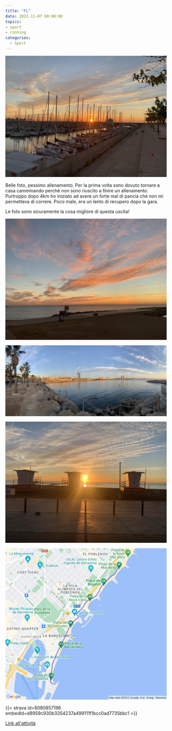 ```yaml
---
title: "FL"
date: 2022-11-07 00:00:00
topics:
- sport
- running
categories:
  - Sport
---
```


![](images/IMG_0613-1024x768.jpg)

Belle foto, pessimo allenamento. Per la prima volta sono dovuto tornare a casa camminando perchè non sono riuscito a finire un allenamento. Purtroppo dopo 4km ho iniziato ad avere un forte mal di pancia che non mi permetteva di correre. Poco male, era un lento di recupero dopo la gara.

Le foto sono sicuramente la cosa migliore di questa uscita!

![](images/IMG_0612-1024x768.jpg)

![](images/IMG_0616-1024x449.jpg)

![](images/IMG_0614-1024x768.jpg)

![](images/20221107-activity-map.png)

{{< strava id=8080857196 embedId=d8959c930b3354237a499111f1bcc0ad7735bbc1 >}}

[Link all'attività](https://strava.com/activities/8080857196)
